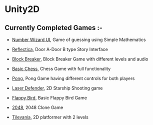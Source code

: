 # Unity2D

<h2> Currently Completed Games :- </h2>

* [Number Wizard UI](https://simmer.io/@Anomator/number-wizard), Game of guessing using Simple Mathematics

* [Reflectica](https://simmer.io/@Anomator/reflectica), Door A-Door B type Story Interface

* [Block Breaker](https://simmer.io/@Anomator/block-breaker), Block Breaker Game with different levels and audio

* [Basic Chess](https://simmer.io/@Anomator/basic-chess), Chess Game with full functionality

* [Pong](https://simmer.io/@Anomator/pong), Pong Game having different controls for both players

* [Laser Defender](https://simmer.io/@Anomator/laser-defender), 2D Starship Shooting game 

* [Flappy Bird](https://simmer.io/@Anomator/flappy-bird), Basic Flappy Bird Game

* [2048](https://simmer.io/@Anomator/2048), 2048 Clone Game

* [Tilevania](https://simmer.io/@Anomator/tilevania), 2D platformer with 2 levels
